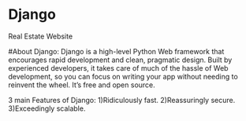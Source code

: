# Django
Real Estate Website

#About Django:
Django is a high-level Python Web framework that encourages rapid development and clean, pragmatic design. Built by experienced developers, it takes care of much of the hassle of Web development, so you can focus on writing your app without needing to reinvent the wheel. It’s free and open source.

3 main Features of Django:
1)Ridiculously fast.
2)Reassuringly secure.
3)Exceedingly scalable.
